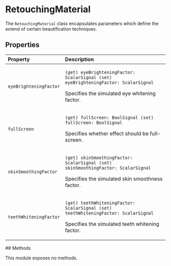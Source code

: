 # RetouchingMaterial

The `RetouchingMaterial` class encapsulates parameters which define the extend of certain beautification techniques.

## Properties

<table>
  <thead>
    <tr>
      <th style="text-align:left">Property</th>
      <th style="text-align:left">Description</th>
    </tr>
  </thead>
  <tbody>
    <tr>
      <td style="text-align:left"><code>eyeBrighteningFactor</code>
      </td>
      <td style="text-align:left">
        <p><code>(get) eyeBrighteningFactor: ScalarSignal (set) eyeBrighteningFactor: ScalarSignal</code>
        </p>
        <p>Specifies the simulated eye whitening factor.</p>
      </td>
    </tr>
    <tr>
      <td style="text-align:left"><code>fullScreen</code>
      </td>
      <td style="text-align:left">
        <p><code>(get) fullScreen: BoolSignal (set) fullScreen: BoolSignal</code>
        </p>
        <p>Specifies whether effect should be full-screen.</p>
      </td>
    </tr>
    <tr>
      <td style="text-align:left"><code>skinSmoothingFactor</code>
      </td>
      <td style="text-align:left">
        <p><code>(get) skinSmoothingFactor: ScalarSignal (set) skinSmoothingFactor: ScalarSignal</code>
        </p>
        <p>Specifies the simulated skin smoothness factor.</p>
      </td>
    </tr>
    <tr>
      <td style="text-align:left"><code>teethWhiteningFactor</code>
      </td>
      <td style="text-align:left">
        <p><code>(get) teethWhiteningFactor: ScalarSignal (set) teethWhiteningFactor: ScalarSignal</code>
        </p>
        <p>Specifies the simulated teeth whitening factor.</p>
      </td>
    </tr>
  </tbody>
</table>## Methods

This module exposes no methods.

